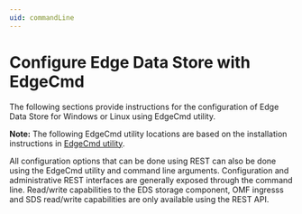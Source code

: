 ```yaml
---
uid: commandLine
---
```


# Configure Edge Data Store with EdgeCmd
The following sections provide instructions for the configuration of Edge Data Store for Windows or Linux using EdgeCmd utility.

**Note:** The following EdgeCmd utility locations are based on the installation instructions in [EdgeCmd utility](xref:Installedgecmd).

All configuration options that can be done using REST can also be done using the EdgeCmd utility and command line arguments.  Configuration and administrative REST interfaces are generally exposed through the command line. Read/write capabilities to the EDS storage component, OMF ingresss and SDS read/write capabilities are only available using the REST API.



